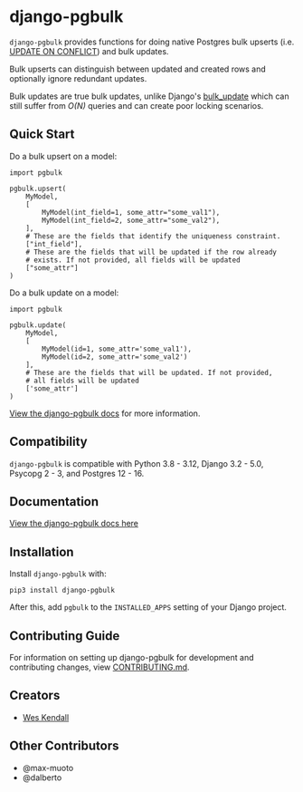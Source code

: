 # django-pgbulk

`django-pgbulk` provides functions for doing native Postgres bulk upserts (i.e. [UPDATE ON CONFLICT](https://www.postgresql.org/docs/current/sql-insert.html)) and bulk updates.

Bulk upserts can distinguish between updated and created rows and optionally ignore redundant updates.

Bulk updates are true bulk updates, unlike Django's [bulk_update](https://docs.djangoproject.com/en/4.2/ref/models/querysets/#bulk-update) which can still suffer from *O(N)* queries and can create poor locking scenarios.

## Quick Start

Do a bulk upsert on a model:

    import pgbulk

    pgbulk.upsert(
        MyModel,
        [
            MyModel(int_field=1, some_attr="some_val1"),
            MyModel(int_field=2, some_attr="some_val2"),
        ],
        # These are the fields that identify the uniqueness constraint.
        ["int_field"],
        # These are the fields that will be updated if the row already
        # exists. If not provided, all fields will be updated
        ["some_attr"]
    )

Do a bulk update on a model:

    import pgbulk

    pgbulk.update(
        MyModel,
        [
            MyModel(id=1, some_attr='some_val1'),
            MyModel(id=2, some_attr='some_val2')
        ],
        # These are the fields that will be updated. If not provided,
        # all fields will be updated
        ['some_attr']
    )

[View the django-pgbulk docs](https://django-pgbulk.readthedocs.io/) for more information.

## Compatibility

`django-pgbulk` is compatible with Python 3.8 - 3.12, Django 3.2 - 5.0, Psycopg 2 - 3, and Postgres 12 - 16.

## Documentation

[View the django-pgbulk docs here](https://django-pgbulk.readthedocs.io/)

## Installation

Install `django-pgbulk` with:

    pip3 install django-pgbulk

After this, add `pgbulk` to the `INSTALLED_APPS` setting of your Django project.

## Contributing Guide

For information on setting up django-pgbulk for development and contributing changes, view [CONTRIBUTING.md](CONTRIBUTING.md).

## Creators

- [Wes Kendall](https://github.com/wesleykendall)

## Other Contributors

- @max-muoto
- @dalberto
